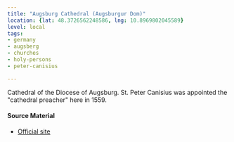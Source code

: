 ```yaml
---
title: "Augsburg Cathedral (Augsburgur Dom)"
location: {lat: 48.3726562248586, lng: 10.8969802045589}
level: local
tags:
- germany
- augsberg
- churches
- holy-persons
- peter-canisius

---
```



Cathedral of the Diocese of Augsburg.  St. Peter Canisius was appointed the "cathedral preacher" here in 1559.

#### Source Material

* [Official site](https://bistum-augsburg.de/Bistum/Unser-Bistum/Kathedrale/Hoher-Dom)






